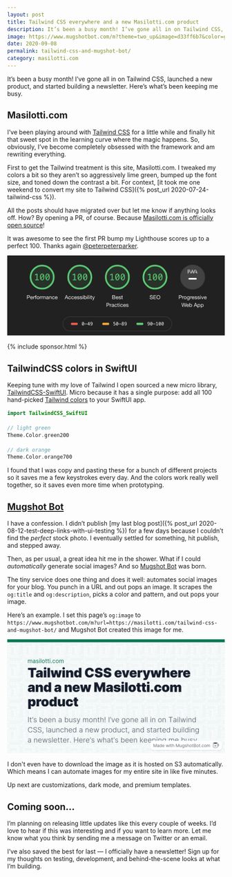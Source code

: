 ```yaml
---
layout: post
title: Tailwind CSS everywhere and a new Masilotti.com product
description: It’s been a busy month! I’ve gone all in on Tailwind CSS, launched a new product, and started building a newsletter. Here’s what’s been keeping me busy.
image: https://www.mugshotbot.com/m?theme=two_up&image=d33ff6b7&color=green&url=https://masilotti.com/tailwind-css-and-mugshot-bot
date: 2020-09-08
permalink: tailwind-css-and-mugshot-bot/
category: masilotti.com
---
```


It’s been a busy month! I’ve gone all in on Tailwind CSS, launched a new product, and started building a newsletter. Here’s what’s been keeping me busy.

## Masilotti.com

I’ve been playing around with [Tailwind CSS](https://tailwindcss.com) for a little while and finally hit that sweet spot in the learning curve where the magic happens. So, obviously, I’ve become completely obsessed with the framework and am rewriting everything.

First to get the Tailwind treatment is this site, Masilotti.com. I tweaked my colors a bit so they aren’t so aggressively lime green, bumped up the font size, and toned down the contrast a bit.  For context, [it took me one weekend to convert my site to Tailwind CSS]({% post_url 2020-07-24-tailwind-css %}).

All the posts should have migrated over but let me know if anything looks off. How? By opening a PR, of course. Because [Masilotti.com is officially open source](https://github.com/joemasilotti/masilotti.com-tailwind)!

It was awesome to see the first PR bump my Lighthouse scores up to a perfect 100. Thanks again [@peterpeterparker](https://github.com/peterpeterparker).

![Perfect 100 scores on Lighthouse](/images/lighthouse-100s.png)

{% include sponsor.html %}

## TailwindCSS colors in SwiftUI

Keeping tune with my love of Tailwind I open sourced a new micro library, [TailwindCSS-SwiftUI](https://github.com/joemasilotti/TailwindCSS-SwiftUI). Micro because it has a single purpose: add all 100 hand-picked [Tailwind colors](https://tailwindcss.com/docs/customizing-colors#default-color-palette) to your SwiftUI app.

```swift
import TailwindCSS_SwiftUI

// light green
Theme.Color.green200

// dark orange
Theme.Color.orange700
```

I found that I was copy and pasting these for a bunch of different projects so it saves me a few keystrokes every day. And the colors work really well together, so it saves even more time when prototyping.

## [Mugshot Bot](https://www.mugshotbot.com)

I have a confession. I didn’t publish [my last blog post]({% post_url 2020-08-12-test-deep-links-with-ui-testing %}) for a few days because I couldn’t find the _perfect_ stock photo. I eventually settled for something, hit publish, and stepped away.

Then, as per usual, a great idea hit me in the shower. What if I could *automatically* generate social images? And so [Mugshot Bot](https://www.mugshotbot.com) was born.

The tiny service does one thing and does it well: automates social images for your blog. You punch in a URL and out pops an image. It scrapes the `og:title` and `og:description`, picks a color and pattern, and out pops your image.

Here’s an example. I set this page’s  `og:image` to `https://www.mugshotbot.com/m?url=https://masilotti.com/tailwind-css-and-mugshot-bot/` and Mugshot Bot created this image for me.

<img src="/images/mugshot-bot-example.jpeg" alt="Mugshot Bot example image for this post" class="rounded shadow-lg"/>

I don't even have to download the image as it is hosted on S3 automatically. Which means I can automate images for my entire site in like five minutes.

Up next are customizations, dark mode, and premium templates.

## Coming soon…

I’m planning on releasing little updates like this every couple of weeks. I’d love to hear if this was interesting and if you want to learn more. Let me know what you think by sending me a message on Twitter or an email.

I’ve also saved the best for last — I officially have a newsletter! Sign up for my thoughts on testing, development, and behind-the-scene looks at what I’m building.

